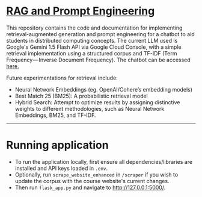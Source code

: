 # [RAG and Prompt Engineering](https://jsz.pythonanywhere.com/)

This repository contains the code and documentation for implementing retrieval-augmented generation and prompt engineering for a chatbot to aid students in distributed computing concepts. The current LLM used is Google's Gemini 1.5 Flash API via Google Cloud Console, with a simple retrieval implementation using a structured corpus and TF-IDF (Term Frequency — Inverse Document Frequency). The chatbot can be accessed [here.](https://jsz.pythonanywhere.com/)

Future experimentations for retrieval include:
- Neural Network Embeddings (eg. OpenAI/Cohere’s embedding models)
- Best Match 25 (BM25): A probabilistic retrieval model 
- Hybrid Search: Attempt to optimize results by assigning distinctive weights to different methodologies, such as Neural Network Embeddings, BM25, and TF-IDF.

---
# Running application
- To run the application locally, first ensure all dependencies/libraries are installed and API keys loaded in `.env`.
- Optionally, run `scrape_website_enhanced` in `/scraper` if you wish to update the corpus with the course website's current changes.
- Then run `flask_app.py` and navigate to http://127.0.0.1:5000/.

